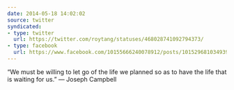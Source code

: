 ```yaml
---
date: 2014-05-18 14:02:02
source: twitter
syndicated:
- type: twitter
  url: https://twitter.com/roytang/statuses/468028741092794373/
- type: facebook
  url: https://www.facebook.com/10155666240078912/posts/10152968103493912
---
```


“We must be willing to let go of the life we planned so as to have the life that is waiting for us.” 
― Joseph Campbell